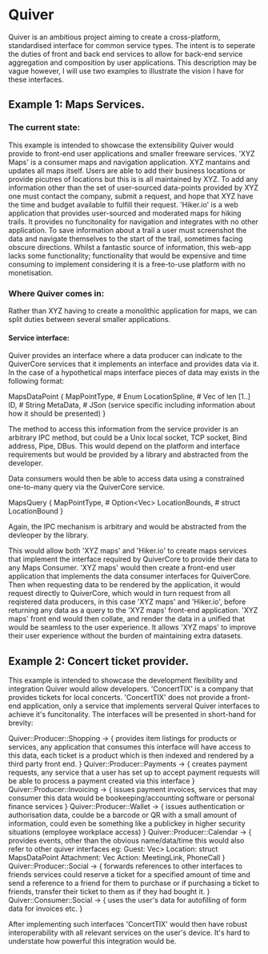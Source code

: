 # Quiver

Quiver is an ambitious project aiming to create a cross-platform, standardised interface for common service types.
The intent is to seperate the duties of front and back end services to allow for back-end service aggregation and composition by user applications.
This description may be vague however, I will use two examples to illustrate the vision I have for these interfaces.

## Example 1: Maps Services.

### The current state: 
This example is intended to showcase the extensibility Quiver would provide to front-end user applications and smaller freeware services.
'XYZ Maps' is a consumer maps and navigation application. XYZ mantains and updates all maps itself. 
Users are able to add their business locations or provide picutres of locations but this is is all maintained by XYZ.
To add any information other than the set of user-sourced data-points provided by XYZ one must contact the company, submit a request, and hope that XYZ have the time and budget available to fulfill their request.
'Hiker.io' is a web application that provides user-sourced and moderated maps for hiking trails. 
It provides no funcitonality for navigation and integrates with no other application. To save information about a trail a user must screenshot the data and navigate themselves to the start of the trail, sometimes facing obscure directions.
Whilst a fantastic source of information, this web-app lacks some functionality; functionality that would be expensive and time consuming to implement considering it is a free-to-use platform with no monetisation.

### Where Quiver comes in:
Rather than XYZ having to create a monolithic application for maps, we can split duties between several smaller applications.

#### Service interface:
Quiver provides an interface where a data producer can indicate to the QuiverCore services that it implements an interface and provides data via it.
In the case of a hypothetical maps interface pieces of data may exists in the following format:

MapsDataPoint {
  MapPointType, # Enum
  LocationSpline, # Vec<struct Location> of len [1..]
  ID, # String
  MetaData, # JSon (service specific including information about how it should be presented)
}

The method to access this information from the service provider is an arbitrary IPC method, but could be a Unix local socket, TCP socket, Bind address, Pipe, DBus.
This would depend on the platform and interface requirements but would be provided by a library and abstracted from the developer.

Data consumers would then be able to access data using a constrained one-to-many query via the QuiverCore service.

MapsQuery {
  MapPointType, # Option<Vec<Enum>>
  LocationBounds, # struct LocationBound
}

Again, the IPC mechanism is arbitrary and would be abstracted from the devleoper by the library.

This would allow both 'XYZ maps' and 'Hiker.io' to create maps services that implement the interface required by QuiverCore to provide their data to any Maps Consumer.
'XYZ maps' would then create a front-end user application that implements the data consumer interfaces for QuiverCore.
Then when requesting data to be rendered by the application,  it would request directly to QuiverCore, which would in turn request from all reqistered data producers, in this case 'XYZ maps' and 'Hiker.io', before returning any data as a query to the 'XYZ maps' front-end application.
'XYZ maps' front end would then collate, and render the data in a unified that would be seamless to the user experience.
It allows 'XYZ maps' to improve their user experience without the burden of maintaining extra datasets.

## Example 2: Concert ticket provider.
This example is intended to showcase the development flexibility and integration Quiver would allow developers.
'ConcertTIX' is a company that provides tickets for local concerts.
'ConcertTIX' does not provide a front-end application, only a service that implements serveral Quiver interfaces to achieve it's funcitonality.
The interfaces will be presented in short-hand for brevity:

  Quiver::Producer::Shopping -> {
    provides item listings for products or services,
    any application that consumes this interface will have access to this data,
    each ticket is a product which is then indexed and rendered by a third party front end.
  }
  Quiver::Producer::Payments -> {
    creates payment requests,
    any service that a user has set up to accept payment requests will be able to process a payment created via this interface
  }
  Quiver::Producer::Invoicing -> {
    issues payment invoices,
    services that may consumer this data would be bookeeping/accounting software or personal finance services
  }
  Quiver::Producer::Wallet -> {
    issues authentication or authorisation data,
    coulde be a barcode or QR with a small amount of information,
    could even be something like a publickey in higher security situations (employee workplace access)
  }
  Quiver::Producer::Calendar -> {
    provides events,
    other than the obvious name/data/time this would also refer to other quiver interfaces eg:
      Guest: Vec<struct SocialProfileLink>>
      Location: struct MapsDataPoint
      Attachment: Vec<struct CloudStorageFileReference>
      Action: MeetingLink, PhoneCall
  }
  Quiver::Producer::Social -> {
    forwards references to other interfaces to friends
    services could reserve a ticket for a specified amount of time and send a reference to a friend for them to purchase
    or if purchasing a ticket to friends, transfer their ticket to them as if they had bought it.
  }
  Quiver::Consumer::Social -> {
    uses the user's data for autofilling of form data for invoices etc.
  }

After implementing such interfaces 'ConcertTIX' would then have robust interoperability with all relevant services on the user's device.
It's hard to understate how powerful this integration would be.
